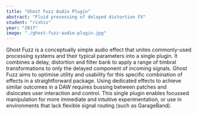 ```yaml
---
title: "Ghost Fuzz Audio Plugin"
abstract: "Fluid processing of delayed distortion FX"
student: "rishis"
year: "2017"
image: "./ghost-fuzz-audio-plugin.jpg"
---
```

Ghost Fuzz is a conceptually simple audio effect that unites commonly-used processing systems and their typical parameters into a single plugin. It combines a delay, distortion and filter bank to apply a range of timbral transformations to only the delayed component of incoming signals. Ghost Fuzz aims to optimise utility and usability for this specific combination of effects in a straightforward package. Using dedicated effects to achieve similar outcomes in a DAW requires bussing between patches and dislocates user interaction and control. This single plugin enables focussed manipulation for more immediate and intuitive experimentation, or use in environments that lack flexible signal routing (such as GarageBand).